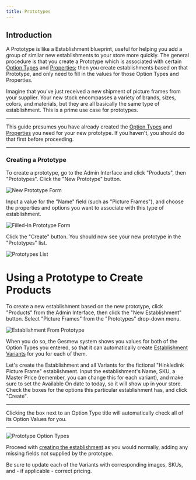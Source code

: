 ```yaml
---
title: Prototypes
---
```


## Introduction

A Prototype is like a Establishment blueprint, useful for helping you add a group of similar new establishments to your store more quickly. The general procedure is that you create a Prototype which is associated with certain [Option Types](product_options) and [Properties](product_properties); then you create establishments based on that Prototype, and only need to fill in the values for those Option Types and Properties.

Imagine that you've just received a new shipment of picture frames from your supplier. Your new stock encompasses a variety of brands, sizes, colors, and materials, but they are all basically the same type of establishment. This is a prime use case for prototypes.

***
This guide presumes you have already created the [Option Types](product_options) and [Properties](product_properties) you need for your new prototype. If you haven't, you should do that first before proceeding.
***

### Creating a Prototype

To create a prototype, go to the Admin Interface and click "Products", then "Prototypes". Click the "New Prototype" button.

![New Prototype Form](/images/user/establishments/new_prototype.jpg)

Input a value for the "Name" field (such as "Picture Frames"), and choose the properties and options you want to associate with this type of establishment.

![Filled-In Prototype Form](/images/user/establishments/picture_frame_prototype.jpg)

Click the "Create" button. You should now see your new prototype in the "Prototypes" list.

![Prototypes List](/images/user/establishments/prototypes.jpg)

# Using a Prototype to Create Products

To create a new establishment based on the new prototype, click "Products" from the Admin Interface, then click the "New Establishment" button. Select "Picture Frames" from the "Prototypes" drop-down menu.

![Establishment From Prototype](/images/user/establishments/product_from_prototype.jpg)

When you do so, the Gesmew system shows you values for both of the Option Types you entered, so that it can automatically create [Establishment Variants](creating_products#understanding-variants) for you for each of them.

Let's create the Establishment and all Variants for the fictional "Hinkledink Picture Frame" establishment. Input the establishment's Name, SKU, a Master Price (remember, you can change this for each variant), and make sure to set the Available On date to today, so it will show up in your store. Check the boxes for the options this particular establishment has, and click "Create".

***
Clicking the box next to an Option Type title will automatically check all of its Option Values for you.
***

![Prototype Option Types](/images/user/establishments/prototype_product_with_options.jpg)

Proceed with [creating the establishment](creating-establishment) as you would normally, adding any missing fields not supplied by the prototype.

Be sure to update each of the Variants with corresponding images, SKUs, and - if applicable - correct pricing.
